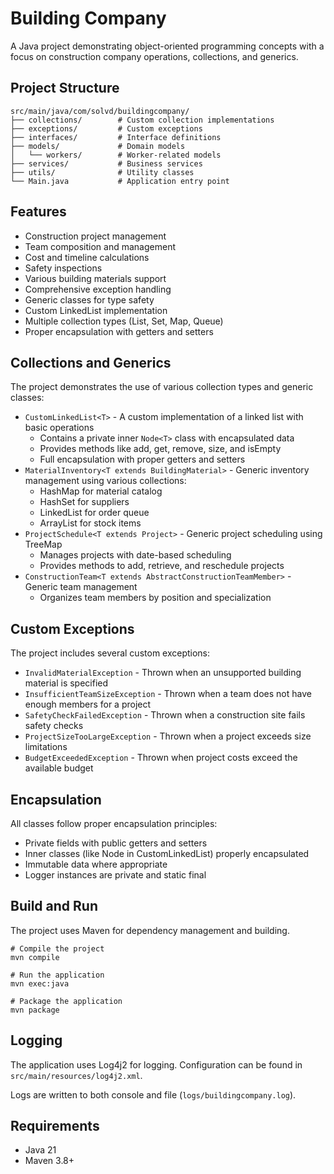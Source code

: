# Building Company

A Java project demonstrating object-oriented programming concepts with a focus on construction company operations, collections, and generics.

## Project Structure

```
src/main/java/com/solvd/buildingcompany/
├── collections/        # Custom collection implementations
├── exceptions/         # Custom exceptions
├── interfaces/         # Interface definitions
├── models/             # Domain models
│   └── workers/        # Worker-related models
├── services/           # Business services
├── utils/              # Utility classes
└── Main.java           # Application entry point
```

## Features

- Construction project management
- Team composition and management
- Cost and timeline calculations
- Safety inspections
- Various building materials support
- Comprehensive exception handling
- Generic classes for type safety
- Custom LinkedList implementation
- Multiple collection types (List, Set, Map, Queue)
- Proper encapsulation with getters and setters

## Collections and Generics

The project demonstrates the use of various collection types and generic classes:

- `CustomLinkedList<T>` - A custom implementation of a linked list with basic operations
  - Contains a private inner `Node<T>` class with encapsulated data
  - Provides methods like add, get, remove, size, and isEmpty
  - Full encapsulation with proper getters and setters
- `MaterialInventory<T extends BuildingMaterial>` - Generic inventory management using various collections:
  - HashMap for material catalog
  - HashSet for suppliers
  - LinkedList for order queue
  - ArrayList for stock items
- `ProjectSchedule<T extends Project>` - Generic project scheduling using TreeMap
  - Manages projects with date-based scheduling
  - Provides methods to add, retrieve, and reschedule projects
- `ConstructionTeam<T extends AbstractConstructionTeamMember>` - Generic team management
  - Organizes team members by position and specialization

## Custom Exceptions

The project includes several custom exceptions:

- `InvalidMaterialException` - Thrown when an unsupported building material is specified
- `InsufficientTeamSizeException` - Thrown when a team does not have enough members for a project
- `SafetyCheckFailedException` - Thrown when a construction site fails safety checks
- `ProjectSizeTooLargeException` - Thrown when a project exceeds size limitations
- `BudgetExceededException` - Thrown when project costs exceed the available budget

## Encapsulation

All classes follow proper encapsulation principles:
- Private fields with public getters and setters
- Inner classes (like Node in CustomLinkedList) properly encapsulated
- Immutable data where appropriate
- Logger instances are private and static final

## Build and Run

The project uses Maven for dependency management and building.

```shell
# Compile the project
mvn compile

# Run the application
mvn exec:java

# Package the application
mvn package
```

## Logging

The application uses Log4j2 for logging. Configuration can be found in `src/main/resources/log4j2.xml`.

Logs are written to both console and file (`logs/buildingcompany.log`).

## Requirements

- Java 21
- Maven 3.8+
